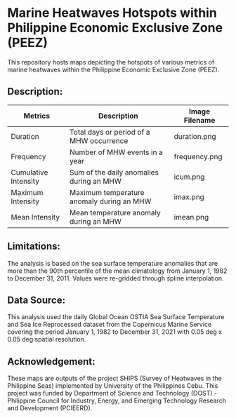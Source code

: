 # Marine Heatwaves Hotspots within Philippine Economic Exclusive Zone (PEEZ)

This repository hosts maps depicting the hotspots of various metrics of marine heatwaves within the Philippine Economic Exclusive Zone (PEEZ).

## Description:

| Metrics              | Description                               | Image Filename |
|-------------------|------------------------------------|------------------|
| Duration             | Total days or period of a MHW occurrence  | duration.png   |
| Frequency            | Number of MHW events in a year            | frequency.png  |
| Cumulative Intensity | Sum of the daily anomalies during an MHW  | icum.png       |
| Maximum Intensity    | Maximum temperature anomaly during an MHW | imax.png       |
| Mean Intensity       | Mean temperature anomaly during an MHW    | imean.png      |

## Limitations:

The analysis is based on the sea surface temperature anomalies that are more than the 90th percentile of the mean climatology from January 1, 1982 to December 31, 2011. Values were re-gridded through spline interpolation.

## Data Source:

This analysis used the daily Global Ocean OSTIA Sea Surface Temperature and Sea Ice Reprocessed dataset from the Copernicus Marine Service covering the period January 1, 1982 to December 31, 2021 with 0.05 deg x 0.05 deg spatial resolution.

## Acknowledgement: 

These maps are outputs of the project SHIPS (Survey of Heatwaves in the Philippine Seas) implemented by University of the Philippines Cebu. This project was funded by Department of Science and Technology (DOST) - Philippine Council for Industry, Energy, and Emerging Technology Research and Development (PCIEERD). 




